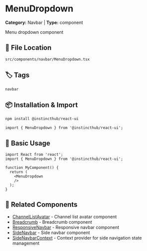 # MenuDropdown

**Category:** Navbar | **Type:** component

Menu dropdown component

## 📁 File Location

`src/components/navbar/MenuDropdown.tsx`

## 🏷️ Tags

`navbar`

## 📦 Installation & Import

```bash
npm install @instincthub/react-ui
```

```tsx
import { MenuDropdown } from '@instincthub/react-ui';
```

## 🚀 Basic Usage

```tsx
import React from 'react';
import { MenuDropdown } from '@instincthub/react-ui';

function MyComponent() {
  return (
    <MenuDropdown
    />
  );
}
```

## 🔗 Related Components

- [ChannelListAvatar](./ChannelListAvatar.md) - Channel list avatar component
- [Breadcrumb](./Breadcrumb.md) - Breadcrumb component
- [ResponsiveNavbar](./ResponsiveNavbar.md) - Responsive navbar component
- [SideNavbar](./SideNavbar.md) - Side navbar component
- [SideNavbarContext](./SideNavbarContext.md) - Context provider for side navigation state management

